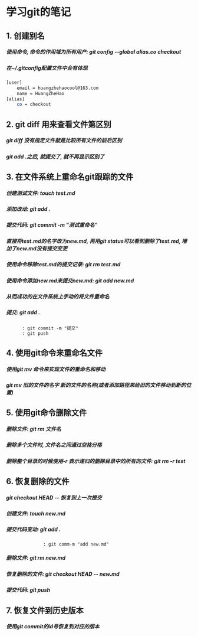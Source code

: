 # 学习git的笔记
## 1. 创建别名
##### 使用命令, 命令的作用域为所有用户: git config --global alias.co checkout
##### 在~/.gitconfig配置文件中会有体现
```bash
[user]
	email = huangzhehaocool@163.com
	name = HuangZheHao
[alias]
	co = checkout
```
## 2. git diff 用来查看文件第区别
##### git diff 没有指定文件就是比较所有文件的前后区别
##### git add .之后, 就提交了, 就不再显示区别了

## 3. 在文件系统上重命名git跟踪的文件
##### 创建测试文件: touch test.md 
##### 添加改动: git add .
##### 提交代码: git commit -m "测试重命名"
##### 直接将test.md的名字改为new.md, 再用git status可以看到删除了test.md, 增加了new.md没有提交变更
##### 使用命令移除test.md的提交记录: git rm test.md
##### 使用命令添加new.md来提交new.md: git add new.md
##### 从而成功的在文件系统上手动的将文件重命名
##### 提交: git add .
		  : git commit -m "提交"
		  : git push

## 4. 使用git命令来重命名文件
##### 使用git mv 命令来实现文件的重命名和移动
##### git mv 旧的文件的名字 新的文件的名称(或者添加路径来给旧的文件移动到新的位置)

## 5. 使用git命令删除文件
##### 删除文件: git rm 文件名
##### 删除多个文件时, 文件名之间通过空格分格
##### 删除整个目录的时候使用-r 表示递归的删除目录中的所有的文件: git rm -r test

## 6. 恢复删除的文件
##### git checkout HEAD -- 恢复到上一次提交
##### 创建文件: touch new.md
##### 提交代码变动: git add .
				  : git comm-m "add new.md"
##### 删除文件: git rm new.md
##### 恢复删除的文件: git checkout HEAD -- new.md
##### 提交代码: git push

## 7. 恢复文件到历史版本
##### 使用git commit的id号恢复到对应的版本
